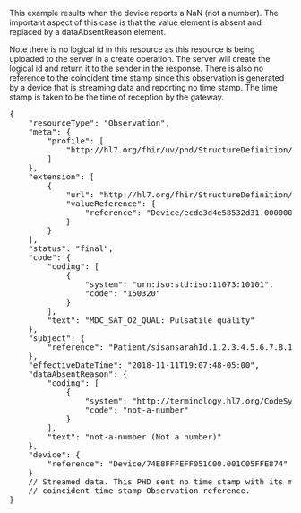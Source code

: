 This example results when the device reports a NaN (not a number). The important aspect of this case is that the value element is absent and replaced by a dataAbsentReason element.

Note there is no logical id in this resource as this resource is being uploaded to the server in a create operation. The server will create the logical id and return it to the sender in the response. There is also no reference to the coincident time stamp since this observation is generated by a device that is streaming data and reporting no time stamp. The time stamp is taken to be the time of reception by the gateway.

<pre>
{
	"resourceType": "Observation",
	"meta": {
		"profile": [
			"http://hl7.org/fhir/uv/phd/StructureDefinition/PhdNumericObservation"
		]
	},
	"extension": [
		{
			"url": "http://hl7.org/fhir/StructureDefinition/observation-gatewayDevice",
			"valueReference": {
				"reference": "Device/ecde3d4e58532d31.000000000000"	// Already on the server
			}
		}
	],
	"status": "final",
	"code": {
		"coding": [
			{
				"system": "urn:iso:std:iso:11073:10101",
				"code": "150320"
			}
		],
		"text": "MDC_SAT_O2_QUAL: Pulsatile quality"
	},
	"subject": {
		"reference": "Patient/sisansarahId.1.2.3.4.5.6.7.8.10"	// Already on the server
	},
	"effectiveDateTime": "2018-11-11T19:07:48-05:00",
	"dataAbsentReason": {
		"coding": [
			{
				"system": "http://terminology.hl7.org/CodeSystem/data-absent-reason",
				"code": "not-a-number"
			}
		],
		"text": "not-a-number (Not a number)"
	},
	"device": {
		"reference": "Device/74E8FFFEFF051C00.001C05FFE874"	// Already on the server
	}
	// Streamed data. This PHD sent no time stamp with its measurement and therefore there is no
	// coincident time stamp Observation reference.
}
</pre>
